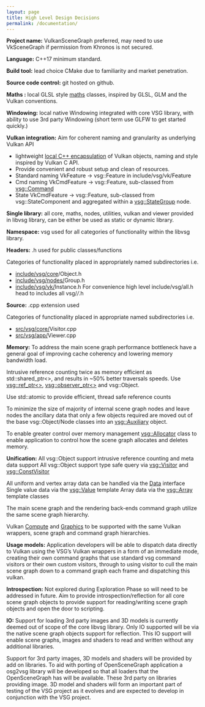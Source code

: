 ```yaml
---
layout: page
title: High Level Design Decisions
permalink: /documentation/
---
```


**Project name:** VulkanSceneGraph preferred, may need to use VkSceneGraph if permission from Khronos is not secured.

**Language:** C++17 minimum standard.

**Build tool:** lead choice CMake due to familiarity and market penetration.

**Source code control:** git hosted on github.

**Maths :** local GLSL style [maths](../../include/vsg/maths/) classes, inspired by GLSL, GLM and the Vulkan conventions.

**Windowing:** local native Windowing integrated with core VSG library, with ability to use 3rd party Windowing (short term use GLFW to get started quickly.)

**Vulkan integration:** Aim for coherent naming and granularity as underlying Vulkan API

* lightweight [local C++ encapsulation](../../include/vsg/vk) of Vulkan objects, naming and style inspired by Vulkan C API.
* Provide convenient and robust setup and clean of resources.
* Standard naming VkFeature -> vsg::Feature in include/vsg/vk/Feature
* Cmd naming VkCmdFeature -> vsg::Feature, sub-classed from [vsg::Command](../../include/vsg/vk/Command.h)
* State VkCmdFeature -> vsg::Feature, sub-classed from vsg::StateComponent and aggregated within a [vsg::StateGroup](../../include/vsg/nodes/StateGroup.h) node.


**Single library:** all core, maths, nodes, utilities, vulkan and viewer provided in libvsg library, can be either be used as static or dynamic library.

**Namespace:** vsg used for all categories of functionality within the libvsg library.

**Headers:** .h used for public classes/functions

Categories of functionality placed in appropriately named subdirectories i.e.

* [include/vsg/core](../../include/vsg/core/)/Object.h
* [include/vsg/nodes/](../../include/vsg/nodes/)Group.h
* [include/vsg/vk/](../../include/vsg/vk/)Instance.h
For convenience high level include/vsg/all.h head to includes all vsg/*/*.h

**Source:** .cpp extension used

Categories of functionality placed in appropriate named subdirectories i.e.

* [src/vsg/core/](../../src/vsg/core/)Visitor.cpp
* [src/vsg/app/](../../src/vsg/app/)Viewer.cpp


**Memory:** To address the main scene graph performance bottleneck have a general goal of improving cache coherency and lowering memory bandwidth load.

Intrusive reference counting twice as memory efficient as std::shared_ptr<>, and results in ~50% better traversals speeds. Use [vsg::ref_ptr<>](../../include/vsg/core/ref_ptr.h), [vsg::observer_ptr<>](../../include/vsg/core/observer_ptr.h) and vsg::Object.

Use std::atomic to provide efficient, thread safe reference counts

To minimize the size of majority of internal scene graph nodes and leave nodes the ancillary data that only a few objects required are moved out of the base vsg::Object/Node classes into an [vsg::Auxiliary](../../include/vsg/core/Auxiliary.h) object.

To enable greater control over memory management [vsg::Allocator](../../include/vsg/core/Allocator.h) class to enable application to control how the scene graph allocates and deletes memory.

**Unification:**
All vsg::Object support intrusive reference counting and meta data support All vsg::Object support type safe query via [vsg::Visitor](../../include/vsg/core/Visitor.h) and [vsg::ConstVisitor](../../include/vsg/core/ConstVisitor.h)

All uniform and vertex array data can be handled via the [Data](../../include/vsg/core/Data.h) interface Single value data via the [vsg::Value](](../../include/vsg/core/Value.h)) template Array data via the [vsg::Array](](../../include/vsg/core/Array.h)) template classes

The main scene graph and the rendering back-ends command graph utilize the same scene graph hierarchy.

Vulkan [Compute](../../include/vsg/vk/ComputePipeline.h) and [Graphics](../../include/vsg/vk/GraphicsPipeline.h) to be supported with the same Vulkan wrappers, scene graph and command graph hierarchies.


**Usage models:** Application developers will be able to dispatch data directly to Vulkan using the VSG’s Vulkan wrappers in a form of an immediate mode, creating their own command graphs that use standard vsg command visitors or their own custom visitors, through to using visitor to cull the main scene graph down to a command graph each frame and dispatching this vulkan.


**Introspection:** Not explored during Exploration Phase so will need to be addressed in future. Aim to provide introspection/reflection for all core scene graph objects to provide support for reading/writing scene graph objects and open the door to scripting.


**IO:** Support for loading 3rd party images and 3D models is currently deemed out of scope of the core libvsg library. Only IO supported will be via the native scene graph objects support for reflection. This IO support will enable scene graphs, images and shaders to read and written without any additional libraries.


Support for 3rd party images, 3D models and shaders will be provided by add
on libraries. To aid with porting of OpenSceneGraph application a osg2vsg
library will be developed so that all loaders that the OpenSceneGraph has will
be available.  These 3rd party on libraries providing image. 3D model and shaders will form an important part of testing of the VSG project as it evolves and are expected to develop in conjunction with the VSG project.
